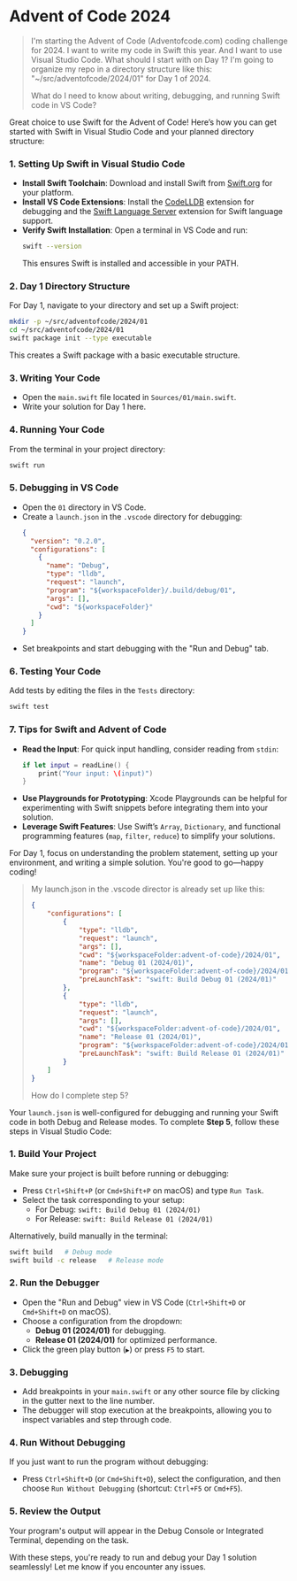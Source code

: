# Advent of Code 2024

> I'm starting the Advent of Code (Adventofcode.com) coding challenge for 2024. I want to write my code in Swift this year. And I want to use Visual Studio Code. What should I start with on Day 1? I'm going to organize my repo in a directory structure like this: "~/src/adventofcode/2024/01" for Day 1 of 2024. 
>
> What do I need to know about writing, debugging, and running Swift code in VS Code?

Great choice to use Swift for the Advent of Code! Here’s how you can get started with Swift in Visual Studio Code and your planned directory structure:

### 1. **Setting Up Swift in Visual Studio Code**
- **Install Swift Toolchain**: Download and install Swift from [Swift.org](https://swift.org/download/) for your platform.
- **Install VS Code Extensions**: Install the [CodeLLDB](https://marketplace.visualstudio.com/items?itemName=vadimcn.vscode-lldb) extension for debugging and the [Swift Language Server](https://marketplace.visualstudio.com/items?itemName=sswg.swift-lang) extension for Swift language support.
- **Verify Swift Installation**: Open a terminal in VS Code and run:
  ```bash
  swift --version
  ```
  This ensures Swift is installed and accessible in your PATH.

### 2. **Day 1 Directory Structure**
For Day 1, navigate to your directory and set up a Swift project:
```bash
mkdir -p ~/src/adventofcode/2024/01
cd ~/src/adventofcode/2024/01
swift package init --type executable
```
This creates a Swift package with a basic executable structure.

### 3. **Writing Your Code**
- Open the `main.swift` file located in `Sources/01/main.swift`.
- Write your solution for Day 1 here.

### 4. **Running Your Code**
From the terminal in your project directory:
```bash
swift run
```

### 5. **Debugging in VS Code**
- Open the `01` directory in VS Code.
- Create a `launch.json` in the `.vscode` directory for debugging:
  ```json
  {
    "version": "0.2.0",
    "configurations": [
      {
        "name": "Debug",
        "type": "lldb",
        "request": "launch",
        "program": "${workspaceFolder}/.build/debug/01",
        "args": [],
        "cwd": "${workspaceFolder}"
      }
    ]
  }
  ```
- Set breakpoints and start debugging with the "Run and Debug" tab.

### 6. **Testing Your Code**
Add tests by editing the files in the `Tests` directory:
```bash
swift test
```

### 7. **Tips for Swift and Advent of Code**
- **Read the Input**: For quick input handling, consider reading from `stdin`:
  ```swift
  if let input = readLine() {
      print("Your input: \(input)")
  }
  ```
- **Use Playgrounds for Prototyping**: Xcode Playgrounds can be helpful for experimenting with Swift snippets before integrating them into your solution.
- **Leverage Swift Features**: Use Swift’s `Array`, `Dictionary`, and functional programming features (`map`, `filter`, `reduce`) to simplify your solutions.

For Day 1, focus on understanding the problem statement, setting up your environment, and writing a simple solution. You're good to go—happy coding!

> My launch.json in the .vscode director is already set up like this:
>
> ```json
> {
>     "configurations": [
>         {
>             "type": "lldb",
>             "request": "launch",
>             "args": [],
>             "cwd": "${workspaceFolder:advent-of-code}/2024/01",
>             "name": "Debug 01 (2024/01)",
>             "program": "${workspaceFolder:advent-of-code}/2024/01/.build/debug/01",
>             "preLaunchTask": "swift: Build Debug 01 (2024/01)"
>         },
>         {
>             "type": "lldb",
>             "request": "launch",
>             "args": [],
>             "cwd": "${workspaceFolder:advent-of-code}/2024/01",
>             "name": "Release 01 (2024/01)",
>             "program": "${workspaceFolder:advent-of-code}/2024/01/.build/release/01",
>             "preLaunchTask": "swift: Build Release 01 (2024/01)"
>         }
>     ]
> }
> ```
>
> How do I complete step 5?

Your `launch.json` is well-configured for debugging and running your Swift code in both Debug and Release modes. To complete **Step 5**, follow these steps in Visual Studio Code:

### 1. **Build Your Project**
Make sure your project is built before running or debugging:
- Press `Ctrl+Shift+P` (or `Cmd+Shift+P` on macOS) and type `Run Task`.
- Select the task corresponding to your setup:
  - For Debug: `swift: Build Debug 01 (2024/01)`
  - For Release: `swift: Build Release 01 (2024/01)`

Alternatively, build manually in the terminal:
```bash
swift build   # Debug mode
swift build -c release   # Release mode
```

### 2. **Run the Debugger**
- Open the "Run and Debug" view in VS Code (`Ctrl+Shift+D` or `Cmd+Shift+D` on macOS).
- Choose a configuration from the dropdown:
  - **Debug 01 (2024/01)** for debugging.
  - **Release 01 (2024/01)** for optimized performance.
- Click the green play button (`▶`) or press `F5` to start.

### 3. **Debugging**
- Add breakpoints in your `main.swift` or any other source file by clicking in the gutter next to the line number.
- The debugger will stop execution at the breakpoints, allowing you to inspect variables and step through code.

### 4. **Run Without Debugging**
If you just want to run the program without debugging:
- Press `Ctrl+Shift+D` (or `Cmd+Shift+D`), select the configuration, and then choose `Run Without Debugging` (shortcut: `Ctrl+F5` or `Cmd+F5`).

### 5. **Review the Output**
Your program's output will appear in the Debug Console or Integrated Terminal, depending on the task.

With these steps, you're ready to run and debug your Day 1 solution seamlessly! Let me know if you encounter any issues.

